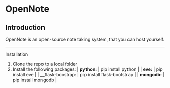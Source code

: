 OpenNote
========

Introduction
--------------------------------------

OpenNote is an open-source note taking system, that you can host yourself.

--------------------------------------
Installation

1. Clone the repo to a local folder
2. Install the following packages:
 |  __python:__       |    pip install python            |
 |  __eve:__          |    pip install eve               |
 |  __flask-boostrap: |    pip install flask-bootstrap   |
 |  __mongodb:__      |    pip install mongodb           |
